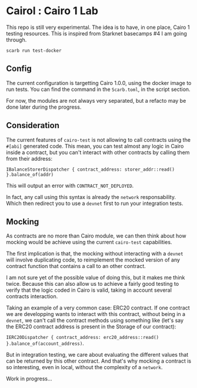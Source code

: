 # Cairol : Cairo 1 Lab

This repo is still very experimental. The idea is to have, in one place, Cairo 1 testing resources.
This is inspired from Starknet basecamps #4 I am going through.

`scarb run test-docker`

## Config

The current configuration is targetting Cairo 1.0.0, using the docker image to run tests.
You can find the command in the `Scarb.toml`, in the script section.

For now, the modules are not always very separated, but a refacto may be done later during
the progress.

## Consideration

The current features of `cairo-test` is not allowing to call contracts using the
`#[abi]` generated code. This mean, you can test almost any logic in Cairo inside a
contract, but you can't interact with other contracts by calling them from their address:

`IBalanceStorerDispatcher { contract_address: storer_addr::read() }.balance_of(addr)`

This will output an error with `CONTRACT_NOT_DEPLOYED`.

In fact, any call using this syntax is already the `network` responsability. Which then
redirect you to use a `devnet` first to run your integration tests.

## Mocking

As contracts are no more than Cairo module, we can then think about how mocking
would be achieve using the current `cairo-test` capabilities.

The first implication is that, the mocking without interacting with a `devnet` will involve
duplicating code, to reimplement the mocked version of any contract function that contains
a call to an other contract.

I am not sure yet of the possible value of doing this, but it makes me think twice.
Because this can also allow us to achieve a fairly good testing to verify that the
logic coded in Cairo is valid, taking in account several contracts interaction.

Taking an example of a very common case: ERC20 contract.
If one contract we are developping wants to interact with this contract, without being
in a `devnet`, we can't call the contract methods using something like (let's say the ERC20
contract address is present in the Storage of our contract):  

`IERC20Dispatcher { contract_address: erc20_address::read() }.balance_of(account_address)`.

But in integration testing, we care about evaluating the different values that can be returned
by this other contract. And that's why mocking a contract is so interesting, even in local,
without the complexity of a `network`.

Work in progress...
